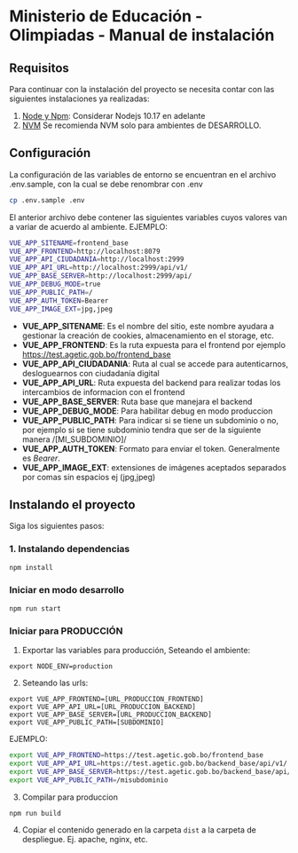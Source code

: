 # Ministerio de Educación - Olimpiadas - Manual de instalación

## Requisitos

Para continuar con la instalación del proyecto se necesita contar con las siguientes instalaciones ya realizadas:

1. [Node y Npm](https://github.com/nodesource/distributions/blob/master/README.md): Considerar Nodejs 10.17 en adelante
2. [NVM](https://github.com/nvm-sh/nvm) Se recomienda NVM solo para ambientes de DESARROLLO.

## Configuración

La configuración de las variables de entorno se encuentran en el archivo .env.sample, con la cual se debe renombrar con .env

```bash
cp .env.sample .env
```

El anterior archivo debe contener las siguientes variables cuyos valores van a variar de acuerdo al ambiente. EJEMPLO:

```bash
VUE_APP_SITENAME=frontend_base
VUE_APP_FRONTEND=http://localhost:8079
VUE_APP_API_CIUDADANIA=http://localhost:2999
VUE_APP_API_URL=http://localhost:2999/api/v1/
VUE_APP_BASE_SERVER=http://localhost:2999/api/
VUE_APP_DEBUG_MODE=true
VUE_APP_PUBLIC_PATH=/
VUE_APP_AUTH_TOKEN=Bearer
VUE_APP_IMAGE_EXT=jpg,jpeg
```

- **VUE_APP_SITENAME**: Es el nombre del sitio, este nombre ayudara a gestionar la creación de cookies, almacenamiento en el storage, etc.
- **VUE_APP_FRONTEND**: Es la ruta expuesta para el frontend por ejemplo https://test.agetic.gob.bo/frontend_base
- **VUE_APP_API_CIUDADANIA**: Ruta al cual se accede para autenticarnos, desloguearnos con ciudadanía digital
- **VUE_APP_API_URL**: Ruta expuesta del backend para realizar todas los intercambios de informacion con el frontend
- **VUE_APP_BASE_SERVER**: Ruta base que manejara el backend
- **VUE_APP_DEBUG_MODE**: Para habilitar debug en modo produccion
- **VUE_APP_PUBLIC_PATH**: Para indicar si se tiene un subdominio o no, por ejemplo si se tiene subdominio tendra que ser de la siguiente manera /[MI_SUBDOMINIO]/
- **VUE_APP_AUTH_TOKEN**: Formato para enviar el token. Generalmente es *Bearer*.
- **VUE_APP_IMAGE_EXT**: extensiones de imágenes aceptados separados por comas sin espacios ej (jpg,jpeg)


## Instalando el proyecto

Siga los siguientes pasos:

### 1. Instalando dependencias

``` bash
npm install
```
### Iniciar en modo desarrollo

```
npm run start
```

### Iniciar para PRODUCCIÓN

1. Exportar las variables para producción, Seteando el ambiente:
```
export NODE_ENV=production
```

2. Seteando las  urls:

```
export VUE_APP_FRONTEND=[URL_PRODUCCION_FRONTEND]
export VUE_APP_API_URL=[URL_PRODUCCION_BACKEND]
export VUE_APP_BASE_SERVER=[URL_PRODUCCION_BACKEND]
export VUE_APP_PUBLIC_PATH=[SUBDOMINIO]
```

EJEMPLO:

```sh
export VUE_APP_FRONTEND=https://test.agetic.gob.bo/frontend_base
export VUE_APP_API_URL=https://test.agetic.gob.bo/backend_base/api/v1/
export VUE_APP_BASE_SERVER=https://test.agetic.gob.bo/backend_base/api/
export VUE_APP_PUBLIC_PATH=/misubdominio
```

3. Compilar para produccion

```
npm run build
```

4. Copiar el contenido generado en la carpeta `dist` a la carpeta de despliegue. Ej. apache, nginx, etc.
